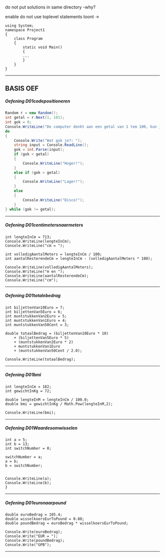 
do not put solutions in same directory -why?

enable do not use toplevel statements
toont -> 

```C#:
using System; 
namespace Project1 
{ 
	class Program 
	{ 
		static void Main() 
		{
		... 
		} 
	}
}
```

---
## **BASIS OEF**


##### Oefening D01codepositioneren
```C#
Random r = new Random();
int getal = r.Next(1, 101);
int gok = 0;
Console.WriteLine("De computer denkt aan een getal van 1 tem 100, kun je raden welk?");
do
{
    Console.Write("Wat gok je?: ");
    string input = Console.ReadLine();
    gok = int.Parse(input);
    if (gok < getal)
    {
        Console.WriteLine("Hoger!");
    }
    else if (gok > getal)
    {
        Console.WriteLine("Lager!");
    }
    else
    {
        Console.WriteLine("Disco!");
    }
} while (gok != getal);
```

---

##### Oefening D01centimetersnaarmeters
```C#: 
int lengteInCm = 713;
Console.WriteLine(lengteInCm);
Console.WriteLine("cm = ");

int volledigAantalMeters = lengteInCm / 100;
int aantalResterendeCm = lengteInCm - (volledigAantalMeters * 100);

Console.WriteLine(volledigAantalMeters);
Console.WriteLine("m en ");
Console.WriteLine(aantalResterendeCm);
Console.WriteLine("cm");
```

---

##### Oefening D01totalebedrag
```C#:
int biljettenVan10Euro = 7;
int biljettenVan5Euro = 6;
int muntstukkenVan2Euro = 5;
int muntstukkenVan1Euro = 4;
int muntstukkenVan50Cent = 3;

double totaalBedrag = (biljettenVan10Euro * 10) 
	+ (biljettenVan5Euro * 5) 
	+ (muntstukkenVan2Euro * 2) 
	+ muntstukkenVan1Euro
	+ (muntstukkenVan50Cent / 2.0);

Console.WriteLine(totaalBedrag);
```

---

##### Oefening D01bmi
```C#:
int lengteInCm = 182;
int gewichtInKg = 72;

double lengteInM = lengteInCm / 100.0;
double bmi = gewichtInKg / Math.Pow(lengteInM,2); 

Console.WriteLine(bmi);
```

---

##### Oefening D01Waardesomwisselen
```C#:
int a = 5;
int b = 13;
int switchNumber = 0;

switchNumber = a;
a = b;
b = switchNumber;


Console.WriteLine(a);
Console.WriteLine(b);
}
```

---

##### Oefening D01euronaarpound
```C#:
double euroBedrag = 105.4;
double wisselkoersEurToPound = 0.88;
double poundBedrag = euroBedrag * wisselkoersEurToPound;

Console.Write(euroBedrag);
Console.Write("EUR = ");
Console.Write(poundBedrag);
Console.Write("GPB");
```

---


